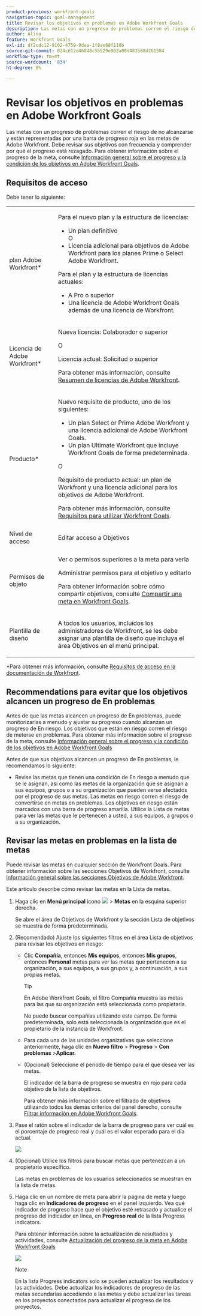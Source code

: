 ```yaml
---
product-previous: workfront-goals
navigation-topic: goal-management
title: Revisar los objetivos en problemas en Adobe Workfront Goals
description: Las metas con un progreso de problemas corren el riesgo de no alcanzarse y están representadas por una barra de progreso roja en las metas de Adobe Workfront. Debe revisar sus objetivos con frecuencia y comprender por qué el progreso está rezagado.
author: Alina
feature: Workfront Goals
exl-id: df2cdc12-9102-4759-9daa-1f8ae68f110b
source-git-commit: 024c612d46848c55529e902a00d481588d261584
workflow-type: tm+mt
source-wordcount: '834'
ht-degree: 0%

---
```


# Revisar los objetivos en problemas en Adobe Workfront Goals

<!--
<p>(NOTE: the status of goals in "red" used to be called At Risk. Now, it is "in trouble") </p>
-->

Las metas con un progreso de problemas corren el riesgo de no alcanzarse y están representadas por una barra de progreso roja en las metas de Adobe Workfront. Debe revisar sus objetivos con frecuencia y comprender por qué el progreso está rezagado. Para obtener información sobre el progreso de la meta, consulte [Información general sobre el progreso y la condición de los objetivos en Adobe Workfront Goals](../../workfront-goals/goal-management/calculate-goal-progress.md).

## Requisitos de acceso

Debe tener lo siguiente:

<table style="table-layout:auto">
<col>
</col>
<col>
</col>
<tbody>
 <tr> 
   <td role="rowheader">plan Adobe Workfront*</td> 
   <td> 
   <p>Para el nuevo plan y la estructura de licencias:
  <ul><li>Un plan definitivo </li>
  O
  <li>Licencia adicional para objetivos de Adobe Workfront para los planes Prime o Select Adobe Workfront. </li></ul> </p>
<p>Para el plan y la estructura de licencias actuales: 
<ul><li> A Pro o superior </li>
  <li>Una licencia de Adobe Workfront Goals además de una licencia de Workfront.</li></ul></p>
   </td> 
  </tr>
 <tr>
 <td role="rowheader">Licencia de Adobe Workfront*</td>
 <td>
 <p>Nueva licencia: Colaborador o superior</p>
 O
 <p>Licencia actual: Solicitud o superior</p> <p>Para obtener más información, consulte <a href="../../administration-and-setup/add-users/access-levels-and-object-permissions/wf-licenses.md" class="MCXref xref">Resumen de licencias de Adobe Workfront</a>.</p> </td>
 </tr>
 <tr>
 <td role="rowheader">Producto*</td>
 <td>
 <p> Nuevo requisito de producto, uno de los siguientes: </p>
<ul>
<li>Un plan Select or Prime Adobe Workfront y una licencia adicional de Adobe Workfront Goals.</li>
<li>Un plan Ultimate Workfront que incluye Workfront Goals de forma predeterminada. </li></ul>
 <p>O</p>
 <p>Requisito de producto actual: un plan de Workfront y una licencia adicional para los objetivos de Adobe Workfront. </p> <p>Para obtener más información, consulte <a href="../../workfront-goals/goal-management/access-needed-for-wf-goals.md" class="MCXref xref">Requisitos para utilizar Workfront Goals</a>. </p> </td>
 </tr>
 <tr>
 <td role="rowheader">Nivel de acceso</td>
 <td> <p>Editar acceso a Objetivos</p></td>
 </tr>
 <tr data-mc-conditions="">
 <td role="rowheader">Permisos de objeto</td>
 <td>
  <div>
  <p>Ver o permisos superiores a la meta para verla</p>
  <p>Administrar permisos para el objetivo y editarlo</p>
  <p>Para obtener información sobre cómo compartir objetivos, consulte <a href="../../workfront-goals/workfront-goals-settings/share-a-goal.md" class="MCXref xref">Compartir una meta en Workfront Goals</a>. </p>
  </div> </td>
 </tr>
 <tr>
   <td role="rowheader"><p>Plantilla de diseño</p></td>
   <td> <p>A todos los usuarios, incluidos los administradores de Workfront, se les debe asignar una plantilla de diseño que incluya el área Objetivos en el menú principal. </p>  
</td>
  </tr>
</tbody>
</table>

*Para obtener más información, consulte [Requisitos de acceso en la documentación de Workfront](/help/quicksilver/administration-and-setup/add-users/access-levels-and-object-permissions/access-level-requirements-in-documentation.md).

## Recommendations para evitar que los objetivos alcancen un progreso de En problemas

Antes de que las metas alcancen un progreso de En problemas, puede monitorizarlas a menudo y ajustar su progreso cuando alcanzan un progreso de En riesgo. Los objetivos que están en riesgo corren el riesgo de meterse en problemas. Para obtener más información sobre el progreso de la meta, consulte [Información general sobre el progreso y la condición de los objetivos en Adobe Workfront Goals](../../workfront-goals/goal-management/calculate-goal-progress.md)

Antes de que sus objetivos alcancen un progreso de En problemas, le recomendamos lo siguiente:

* Revise las metas que tienen una condición de En riesgo a menudo que se le asignan, así como las metas de la organización que se asignan a sus equipos, grupos o a su organización que pueden verse afectados por el progreso de sus metas. Las metas en riesgo corren el riesgo de convertirse en metas en problemas. Los objetivos en riesgo están marcados con una barra de progreso amarilla. Utilice la Lista de metas para ver las metas que le pertenecen a usted, a sus equipos, a grupos o a su organización.


## Revisar las metas en problemas en la lista de metas

Puede revisar las metas en cualquier sección de Workfront Goals. Para obtener información sobre las secciones Objetivos de Workfront, consulte [Información general sobre las secciones Objetivos de Adobe Workfront](../../workfront-goals/goal-review-and-workfront-goals-sections/overview-of-wf-goals-sections.md).

Este artículo describe cómo revisar las metas en la Lista de metas.

1. Haga clic en **Menú principal** icono ![](assets/main-menu-icon.png) > **Metas** en la esquina superior derecha.

   <!-- Add this when Shell is available to all: or (if available), click the **Main Menu** icon ![Main menu icon](../goal-management/assets/three-line-main-menu-icon.png) in the upper-left corner)
   -->

   Se abre el área de Objetivos de Workfront y la sección Lista de objetivos se muestra de forma predeterminada.

1. (Recomendado) Ajuste los siguientes filtros en el área Lista de objetivos para revisar los objetivos en riesgo:

   * Clic **Compañía**, entonces **Mis equipos**, entonces **Mis grupos**, entonces **Personal** metas para ver las metas que pertenecen a su organización, a sus equipos, a sus grupos y, a continuación, a sus propias metas.

     >[!TIP]
     >
     >En Adobe Workfront Goals, el filtro Compañía muestra las metas para las que su organización está seleccionada como propietaria.
     >
     >
     >No puede buscar compañías utilizando este campo. De forma predeterminada, solo está seleccionada la organización que es el propietario de la instancia de Workfront.

   * Para cada una de las unidades organizativas que seleccione anteriormente, haga clic en **Nuevo filtro** > **Progreso** > **Con problemas** >**Aplicar.**
   * (Opcional) Seleccione el período de tiempo para el que desea ver las metas.

     El indicador de la barra de progreso se muestra en rojo para cada objetivo de la lista de objetivos.

     Para obtener más información sobre el filtrado de objetivos utilizando todos los demás criterios del panel derecho, consulte [Filtrar información en Adobe Workfront Goals](../../workfront-goals/goal-management/filter-information-wf-goals.md).

1. Pase el ratón sobre el indicador de la barra de progreso para ver cuál es el porcentaje de progreso real y cuál es el valor esperado para el día actual.

   ![](assets/goal-progress-hover-over-detail-unshimmed.png)

1. (Opcional) Utilice los filtros para buscar metas que pertenezcan a un propietario específico.

   Las metas en problemas de los usuarios seleccionados se muestran en la lista de metas.

1. Haga clic en un nombre de meta para abrir la página de meta y luego haga clic en **Indicadores de progreso** en el panel izquierdo. Vea qué indicador de progreso hace que el objetivo esté retrasado y actualice el progreso del indicador en línea, en **Progreso real** de la lista Progress indicators.

   Para obtener información sobre la actualización de resultados y actividades, consulte [Actualización del progreso de la meta en Adobe Workfront Goals](../goal-review-and-workfront-goals-sections/check-in-goals.md)

   ![](assets/actual-progress-editable-column-in-indicator-list-unshimmed.png)

   >[!NOTE]
   >
   >En la lista Progress indicators solo se pueden actualizar los resultados y las actividades. Debe actualizar los indicadores de progreso de las metas secundarias accediendo a las metas y debe actualizar las tareas en los proyectos conectados para actualizar el progreso de los proyectos.



